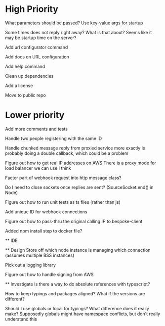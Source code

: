 # High Priority
What parameters should be passed?
    Use key-value args for startup
 
Some times does not reply right away?
    What is that about?
    Seems like it may be startup time on the server?
    
Add url configurator command
 
Add docs on URL configuration

Add help command

Clean up dependencies

Add a license

Move to public repo

# Lower priority
Add more comments and tests

Handle two people registering with the same ID

Handle chunked message reply from proxied service more exactly
    Is probably doing a double callback, which could be a problem

Figure out how to get real IP addresses on AWS
    There is a proxy mode for load balancer we can use I think
    
Factor part of webhook request into http message class?

Do I need to close sockets once replies are sent? (SourceSocket.end() in Node)

Figure out how to run unit tests as ts files (rather than js)

Add unique ID for webhook connections

Figure out how to pass-thru the original calling IP to bespoke-client

Added npm install step to docker file?
 
** IDE

** Design
Store off which node instance is managing which connection (assumes multiple BSS instances)

Pick out a logging library

Figure out how to handle signing from AWS


** Investigate
Is there a way to do absolute references with typescript?

How to keep typings and packages aligned? What if the versions are different?

Should I use globals or local for typings? What difference does it really make?
    Supposedly globals might have namespace conflicts, but don't really understand this